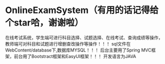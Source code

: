 # OnlineExamSystem（有用的话记得给个star哈，谢谢啦）
在线考试系统，学生端可进行科目选择、试题选择、在线考试、查询成绩等操作，教师端可对科目和试题进行增删查改操作等操作！！！
sql文件在WebContent/database下,数据库MYSQL！！！
后台主要用了Spring MVC框架，前台用了Bootstract框架和EasyUI框架！！！
开发语言为JAVA
